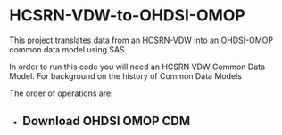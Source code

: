 # HCSRN-VDW-to-OHDSI-OMOP
This project translates data from an HCSRN-VDW into an OHDSI-OMOP common data model using SAS.

In order to run this code you will need an HCSRN VDW Common Data Model.
For background on the history of Common Data Models

The order of operations are:
- Download OHDSI OMOP CDM
  - 
